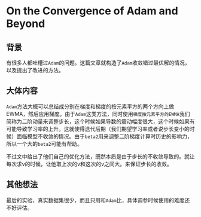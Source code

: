 # On the Convergence of Adam and Beyond

## 背景

有很多人都吐槽过`Adam`的问题。这篇文章就构造了`Adam`收敛错过最优解的情况，以及提出了改进的方法。

## 大体内容

`Adam`方法大概可以总结成分别在梯度和梯度的按元素平方的两个方向上做EWMA，然后应用梯度。由于`Adam`这类方法，同时使用`梯度按元素平方的EWMA`我们简称为二阶动量来调整步长，这个时候如果导数的震动幅度很大，这个时候如果有可能导致学习率的上升。这就使得迭代后期（我们期望学习率或者说步长变小的时候）面临模型不收敛的情况。由于`beta2`用来调整二阶梯度计算时历史的影响力，所以一个大的`beta2`可能有帮助。

不过文中给出了他们自己的优化方法，既然本质是由于步长的不收敛导致的。就让每次求v的时候，让他取上次的v和这次的v之间大。来保证步长的收敛。

## 其他想法

最后的实验，真实数据集很少，而且只用和`Adam`比，具体调参时候使用的难度还不好评估。